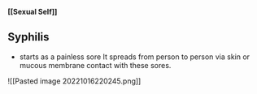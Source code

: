 **[[Sexual Self]]**

## Syphilis
- starts as a painless sore It spreads from person to person via skin or mucous membrane contact with these sores.

![[Pasted image 20221016220245.png]]